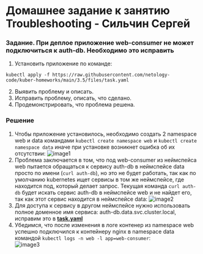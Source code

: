 # Домашнее задание к занятию Troubleshooting - Сильчин Сергей

### Задание. При деплое приложение web-consumer не может подключиться к auth-db. Необходимо это исправить

1. Установить приложение по команде:
```shell
kubectl apply -f https://raw.githubusercontent.com/netology-code/kuber-homeworks/main/3.5/files/task.yaml
```
2. Выявить проблему и описать.
3. Исправить проблему, описать, что сделано.
4. Продемонстрировать, что проблема решена.

### Решение  
1. Чтобы приложение установилось, необходимо создать 2 namespace web и data командами ```kubectl create namespace web``` и ```kubectl create namespace data``` иначе при установке возникнет ошибка об их отсутствии:
![image1](https://github.com/user-attachments/assets/10a77317-5d11-4ad2-92be-31635cadb639)  
2. Проблема заключается в том, что под web-consumer из неймспейса web пытается обращаться к сервису auth-db в неймспейсе data просто по имени (```curl auth-db```), но это не будет работать, так как по умолчанию kubernetes ищет сервисы в том же неймспейсе, где находится под, который делает запрос. Текущая команда ```curl auth-db``` будет искать сервис auth-db в неймспейсе web и не найдет его, так как этот сервис находится в неймспейсе data:
![image2](https://github.com/user-attachments/assets/1ff7830b-a6e1-4048-bff9-54ec6a85318b)
3. Для доступа к сервису в другом неймспейсе нужно использовать полное доменное имя сервиса: auth-db.data.svc.cluster.local, исправим это в [**task.yaml**](https://github.com/Daimero88/netology/blob/main/kubernetes-hw/15/task.yaml)
4. Убедимся, что после изменения в логе контенер из namespace web успешно подключился к контейнеру nginx в namespace data командой ```kubectl logs -n web -l app=web-consumer```:  
![image3](https://github.com/user-attachments/assets/d5dc2eae-05d2-4818-a53a-bf0ce888e04c)
